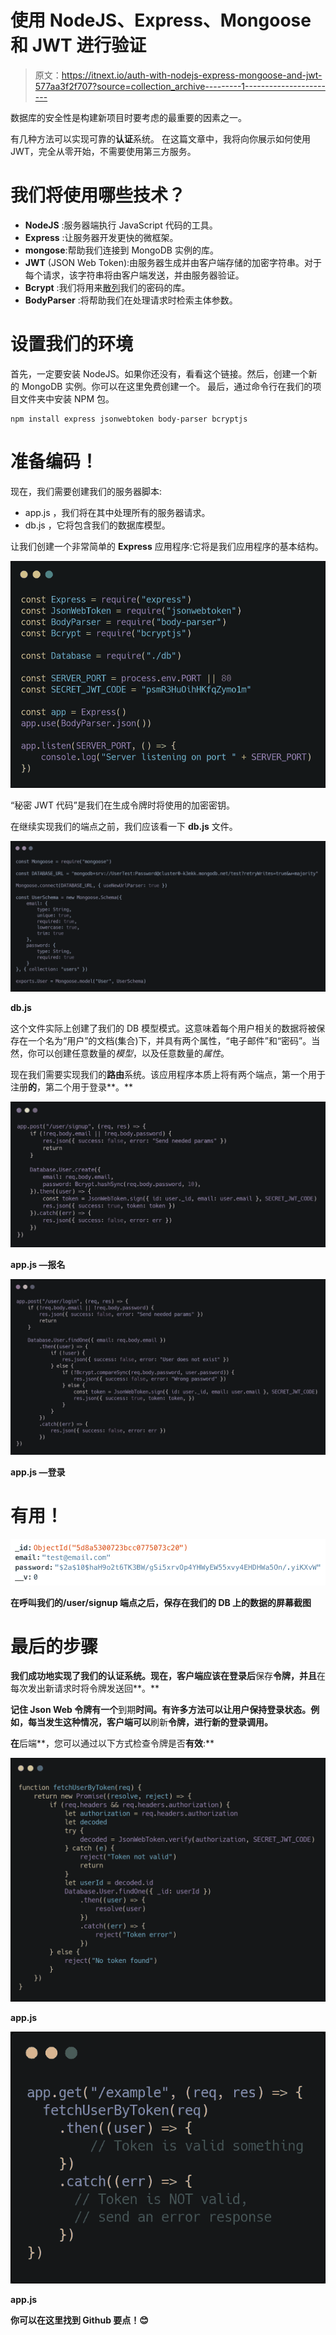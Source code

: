 # 使用 NodeJS、Express、Mongoose 和 JWT 进行验证

> 原文：<https://itnext.io/auth-with-nodejs-express-mongoose-and-jwt-577aa3f2f707?source=collection_archive---------1----------------------->

数据库的安全性是构建新项目时要考虑的最重要的因素之一。

有几种方法可以实现可靠的**认证**系统。
在这篇文章中，我将向你展示如何使用 JWT，完全从零开始，不需要使用第三方服务。

# 我们将使用哪些技术？

*   **NodeJS** :服务器端执行 JavaScript 代码的工具。
*   **Express** :让服务器开发更快的微框架。
*   **mongose**:帮助我们连接到 MongoDB 实例的库。
*   **JWT** (JSON Web Token):由服务器生成并由客户端存储的加密字符串。对于每个请求，该字符串将由客户端发送，并由服务器验证。
*   **Bcrypt** :我们将用来[散列](https://www.quora.com/What-is-a-hashed-password)我们的密码的库。
*   **BodyParser** :将帮助我们在处理请求时检索主体参数。

# 设置我们的环境

首先，一定要安装 NodeJS。如果你还没有，看看这个链接。然后，创建一个新的 MongoDB 实例。你可以在这里免费创建一个。
最后，通过命令行在我们的项目文件夹中安装 NPM 包。

```
npm install express jsonwebtoken body-parser bcryptjs
```

# 准备编码！

现在，我们需要创建我们的服务器脚本:

*   app.js ，我们将在其中处理所有的服务器请求。
*   db.js ，它将包含我们的数据库模型。

让我们创建一个非常简单的 **Express** 应用程序:它将是我们应用程序的基本结构。

![](img/5832d998f3f2ca342e145dc097ba257a.png)

“秘密 JWT 代码”是我们在生成令牌时将使用的加密密钥。

在继续实现我们的端点之前，我们应该看一下 **db.js** 文件。

![](img/2890c852fb4f3f55ebf149224a66b682.png)

**db.js**

这个文件实际上创建了我们的 DB 模型模式。这意味着每个用户相关的数据将被保存在一个名为“用户”的文档(集合)下，并具有两个属性，“电子邮件”和“密码”。当然，你可以创建任意数量的*模型*，以及任意数量的*属性*。

现在我们需要实现我们的**路由**系统。该应用程序本质上将有两个端点，第一个用于注册**的**，第二个用于登录**。**

**![](img/f0b8a2065570898a29754d09319b7f5b.png)**

****app.js —报名****

**![](img/c512ea555cd657e2c28e6d096e0ec091.png)**

****app.js —登录****

# **有用！**

**![](img/8d60f71913b11f42e1ed4e392f8ea756.png)**

**在呼叫我们的/user/signup 端点之后，保存在我们的 DB 上的数据的屏幕截图**

# **最后的步骤**

**我们成功地实现了我们的认证系统。现在，客户端应该在登录后**保存**令牌，并且**在每次发出新请求时将令牌发送回**。**

**记住 Json Web 令牌有一个**到期**时间。有许多方法可以让用户保持登录状态。例如，每当发生这种情况，**客户端**可以**刷新**令牌，进行新的登录调用。**

**在**后端**，您可以通过以下方式检查令牌是否**有效**:**

**![](img/de25d9f4cbb54f20e0bb3c52b94da320.png)**

****app.js****

**![](img/479c60205f599a9fdb4339b0d6f217a9.png)**

****app.js****

**你可以在这里找到 Github 要点！😊**